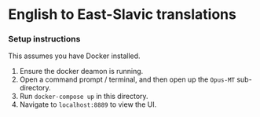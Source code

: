 # English to East-Slavic translations

### Setup instructions
This assumes you have Docker installed.

1. Ensure the docker deamon is running.
2. Open a command prompt / terminal, and then open up the `Opus-MT` sub-directory.
3. Run `docker-compose up` in this directory.
4. Navigate to `localhost:8889` to view the UI.
